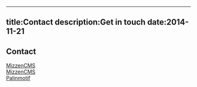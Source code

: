 ----
title:Contact
description:Get in touch
date:2014-11-21
----
<div class="row">
    <div class="col-lg-12">
        <h2 class="page-header">Contact</h2>
        <i class="fa fa-github fa-2x"></i>
        <a href="https://github.com/mizzencms">MizzenCMS</a>
        <br/>
        <i class="fa fa-twitter fa-2x"></i>
        <a href="https://twitter.com/mizzencms">MizzenCMS</a>
        <br/>
        <i class="fa fa-twitter fa-2x"></i>
        <a href="https://twitter.com/plainmotif">Palinmotif</a>
        <br/>
    </div>
</div>